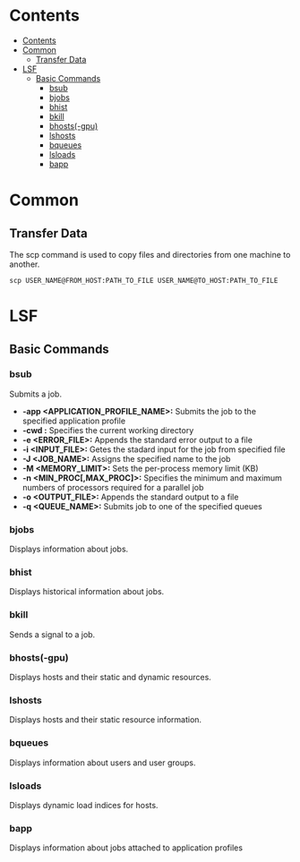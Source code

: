 # Contents
<!--ts-->
   * [Contents](#contents)
   * [Common](#common)
      * [Transfer Data](#transfer-data)
   * [LSF](#lsf)
      * [Basic Commands](#basic-commands)
         * [bsub](#bsub)
         * [bjobs](#bjobs)
         * [bhist](#bhist)
         * [bkill](#bkill)
         * [bhosts(-gpu)](#bhosts-gpu)
         * [lshosts](#lshosts)
         * [bqueues](#bqueues)
         * [lsloads](#lsloads)
         * [bapp](#bapp)

<!-- Added by: shota, at: Wed Dec  2 12:13:33 JST 2020 -->

<!--te-->
# Common
## Transfer Data
The scp command is used to copy files and directories from one machine to another.  
```
scp USER_NAME@FROM_HOST:PATH_TO_FILE USER_NAME@TO_HOST:PATH_TO_FILE
```

# LSF
## Basic Commands
### bsub
Submits a job.  
* **-app <APPLICATION_PROFILE_NAME>:** Submits the job to the specified application profile
* **-cwd <PATH>:** Specifies the current working directory
* **-e <ERROR_FILE>:** Appends the standard error output to a file
* **-i <INPUT_FILE>:** Getes the stadard input for the job from specified file
* **-J <JOB_NAME>:** Assigns the specified name to the job
* **-M <MEMORY_LIMIT>:** Sets the per-process memory limit (KB)
* **-n <MIN_PROC[,MAX_PROC]>:** Specifies the minimum and maximum numbers of processors required for a parallel job
* **-o <OUTPUT_FILE>:** Appends the standard output to a file
* **-q <QUEUE_NAME>:** Submits job to one of the specified queues

### bjobs
Displays information about jobs.  

### bhist
Displays historical information about jobs.  

### bkill
Sends a signal to a job.  

### bhosts(-gpu)
Displays hosts and their static and dynamic resources.  

### lshosts
Displays hosts and their static resource information.  

### bqueues
Displays information about users and user groups.  

### lsloads
Displays dynamic load indices for hosts.  

### bapp
Displays information about jobs attached to application profiles

